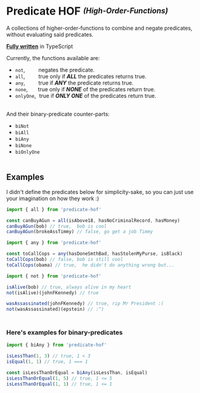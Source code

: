 # Predicate HOF _<sup><sub>(High-Order-Functions)</sub></sup>_

A collections of higher-order-functions to combine and negate predicates, without evaluating said predicates.

**<ins>Fully written</ins>** in TypeScript

Currently, the functions available are:

-   `not`, &nbsp; &nbsp; &hairsp;&hairsp;&hairsp; &nbsp; negates the predicate.
-   `all`, &nbsp; &nbsp; &hairsp;&hairsp;&hairsp; &nbsp; true only if **_ALL_** the predicates returns true.
-   `any`, &nbsp; &nbsp; &hairsp;&hairsp;&hairsp; &nbsp; true if **_ANY_** the predicate returns true.
-   `none`,&thinsp;&thinsp;&thinsp;&thinsp;&thinsp;&thinsp;&thinsp;&hairsp;&hairsp;&hairsp;&hairsp; true only if **_NONE_** of the predicates return true.
-   `onlyOne`,&thinsp;&thinsp;&hairsp;&hairsp;&hairsp;true if **_ONLY ONE_** of the predicates return true.

<br>And their binary-predicate counter-parts:

-   `biNot`
-   `biAll`
-   `biAny`
-   `biNone`
-   `biOnlyOne`
    <br><br>

## Examples

I didn't define the predicates below for simplicity-sake, so you can just use your imagination on how they work :)

```typescript
import { all } from 'predicate-hof'

const canBuyAGun = all(isAbove18, hasNoCriminalRecord, hasMoney)
canBuyAGun(bob) // true,  bob is cool
canBuyAGun(brokeAssTimmy) // false, go get a job Timmy
```

```typescript
import { any } from 'predicate-hof'

const toCallCops = any(hasDoneSmthBad, hasStolenMyPurse, isBlack)
toCallCops(bob) // false, bob is still cool
toCallCops(obama) // true,  he didn't do anything wrong but...
```

```typescript
import { not } from 'predicate-hof'

isAlive(bob) // true, always alive in my heart
not(isAlive)(johnFKennedy) // true

wasAssassinated(johnFKennedy) // true, rip Mr President :(
not(wasAssassinated)(epstein) // :^)
```

### <br>Here's examples for binary-predicates

```typescript
import { biAny } from 'predicate-hof'

isLessThan(1, 3) // true, 1 < 3
isEqual(1, 1) // true, 1 === 1

const isLessThanOrEqual = biAny(isLessThan, isEqual)
isLessThanOrEqual(1, 5) // true, 1 <= 5
isLessThanOrEqual(1, 1) // true, 1 <= 1
```
